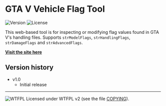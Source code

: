 # GTA V Vehicle Flag Tool
![Version](https://img.shields.io/badge/Version-1.0-green.svg) ![License](https://img.shields.io/badge/License-WTFPL%20v2-blue.svg)

This web-based tool is for inspecting or modifying flag values found in GTA V's handling files.
Supports `strModelFlags`, `strHandlingFlags`, `strDamageFlags` and `strAdvancedFlags`.

**[Visit the site here](https://adam10603.github.io/gta5vehicleflagtool)**

## Version history

* v1.0
  * Initial release

_____________________
![WTFPL](http://www.wtfpl.net/wp-content/uploads/2012/12/wtfpl-badge-2.png) Licensed under WTFPL v2 (see the file [COPYING](COPYING)).
